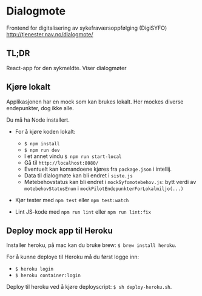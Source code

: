 # Dialogmote

Frontend for digitalisering av sykefraværsoppfølging (DigiSYFO) http://tjenester.nav.no/dialogmote/

## TL;DR

React-app for den sykmeldte. Viser dialogmøter

## Kjøre lokalt

Applikasjonen har en mock som kan brukes lokalt. Her mockes diverse endepunkter, dog ikke alle.

Du må ha Node installert.

- For å kjøre koden lokalt:

  - `$ npm install`
  - `$ npm run dev`
  - I et annet vindu `$ npm run start-local`
  - Gå til `http://localhost:8080/`
  - Eventuelt kan komandoene kjøres fra `package.json` i intellij.
  - Data til dialogmøte kan bli endret i `siste.js`
  - Møtebehovstatus kan bli endret i `mockSyfomotebehov.js`: bytt verdi av `motebehovStatusEnum` i `mockPilotEndepunkterForLokalmiljo(...)`

- Kjør tester med `npm test` eller `npm test:watch`
- Lint JS-kode med `npm run lint` eller `npm run lint:fix`

## Deploy mock app til Heroku

Installer heroku, på mac kan du bruke brew: `$ brew install heroku`.

For å kunne deploye til Heroku må du først logge inn:

- `$ heroku login`
- `$ heroku container:login`

Deploy til heroku ved å kjøre deployscript: `$ sh deploy-heroku.sh`.
